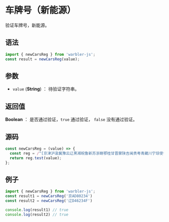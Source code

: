 <!--
 * @Author: 一尾流莺
 * @Description:车牌号（新能源）
 * @Date: 2021-09-13 18:18:23
 * @LastEditTime: 2021-10-13 18:57:53
 * @FilePath: \warblerjs-guide\docs\guide\reg\newCarsReg.md
-->

# 车牌号（新能源）

验证车牌号，新能源。

## 语法

```js
import { newCarsReg } from 'warbler-js';
const result = newCarsReg(value);
```

## 参数

- `value` (**String**) ： 待验证字符串。

## 返回值

**Boolean** ： 是否通过验证，`true` 通过验证， `false` 没有通过验证。

## 源码

```js
const newCarsReg = (value) => {
  const reg = /^[京津沪渝冀豫云辽黑湘皖鲁新苏浙赣鄂桂甘晋蒙陕吉闽贵粤青藏川宁琼使领][A-HJ-NP-Z](?:((\d{5}[A-HJK])|([A-HJK][A-HJ-NP-Z0-9][0-9]{4}))|[A-HJ-NP-Z0-9]{4}[A-HJ-NP-Z0-9挂学警港澳])$/;
  return reg.test(value);
};
```

## 例子

```js
import { newCarsReg } from 'warbler-js';
const result1 = newCarsReg('京AD80234')
const result2 = newCarsReg('辽D46234F')

console.log(result1) // true
console.log(result2) // true
```
